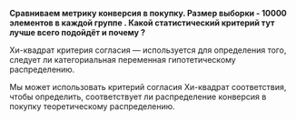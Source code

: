 **Сравниваем метрику конверсия в покупку. Размер выборки - 10000 элементов в каждой группе . Какой статистический критерий тут лучше всего подойдёт и почему ?**

Хи-квадрат критерия согласия — используется для определения того, следует ли категориальная переменная гипотетическому распределению.

Мы может использовать критерий согласия Хи-квадрат соответствия, чтобы определить, соответствует ли распределение конверсия в покупку теоретическому распределению.
